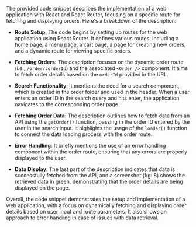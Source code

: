The provided code snippet describes the implementation of a web application with React and React Router, focusing on a specific route for fetching and displaying orders. Here's a breakdown of the description:

- **Route Setup**: The code begins by setting up routes for the web application using React Router. It defines various routes, including a home page, a menu page, a cart page, a page for creating new orders, and a dynamic route for viewing specific orders.

- **Fetching Orders**: The description focuses on the dynamic order route (i.e., `/order/:orderId`) and the associated `<Order />` component. It aims to fetch order details based on the `orderId` provided in the URL.

- **Search Functionality**: It mentions the need for a search component, which is created in the order folder and used in the header. When a user enters an order ID in the search query and hits enter, the application navigates to the corresponding order page.

- **Fetching Order Data**: The description outlines how to fetch data from an API using the `getOrder()` function, passing in the order ID entered by the user in the search input. It highlights the usage of the `loader()` function to connect the data loading process with the order route.

- **Error Handling**: It briefly mentions the use of an error handling component within the order route, ensuring that any errors are properly displayed to the user.

- **Data Display**: The last part of the description indicates that data is successfully fetched from the API, and a screenshot (fig: 8) shows the retrieved data in green, demonstrating that the order details are being displayed on the page.

Overall, the code snippet demonstrates the setup and implementation of a web application, with a focus on dynamically fetching and displaying order details based on user input and route parameters. It also shows an approach to error handling in case of issues with data retrieval.
